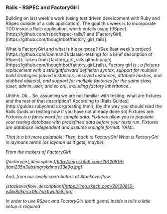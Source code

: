 <h3>Rails - RSPEC and FactoryGirl</h3>

<p>Building on last week's work (using test driven development with Ruby and RSpec
outside of a rails application). The goal this week is to incorporate TDD inside a Rails
application, which entails using (RSpec)[https://github.com/rspec/rspec-rails/] and (FactoryGirl)[https://github.com/thoughtbot/factory_girl_rails].</p>

<p>What is FactoryGirl and what is it's purpose? (See
[last week's project](https://github.com/danman01/classic-testing) for a brief 
description of RSpec)). Taken from [factory_girl_rails github
page](https://github.com/thoughtbot/factory_girl_rails),
Factory girl is : <i>a fixtures replacement with a straightforward definition 
syntax, support for multiple build strategies (saved instances, unsaved 
instances, attribute hashes, and stubbed objects), and support for multiple 
factories for the same class (user, admin_user, and so on), 
including factory inheritance.</i>. </p>

</p>Uhhhh..Ok... So, assuming we are not familiar with testing, what are 
fixtures and the rest of that description? According to [Rails Guides](http://guides.rubyonrails.org/testing.html), 
(by the way you should read the Rails Guids on testing now if you have not
already done so) Fixtures are: 
<i>Fixtures is a fancy word for sample data. Fixtures allow you to populate 
your testing database with predefined data before your tests run. Fixtures 
are database independent and assume a single format: YAML.</p>

<p>That is a bit more palatable. Then, back to <i>FactoryGirl</i> What is
FactoryGirl in laymans terms (as layman as it gets, maybe):</p>

<p>From the makers of <i>FactoryGirl</i>:</p>

(factorygirl_description)[http://img.skitch.com/20120816-jtqm235n3ubsmgrskdmps33e9q.jpg]

<p>And, from our lovely contributors at Stackoverflow:</p>

(stackoverflow_description)[https://img.skitch.com/20120816-e4jjji8dkpicx19c7njkbwuh58.jpg]


<p>In order to use RSpec and FactoryGirl (both gems) inside a rails a little setup is required</p>

 
